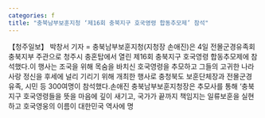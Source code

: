 ```yaml
---
categories: f
title: "충북남부보훈지청 ‘제16회 충북지구 호국영령 합동추모제’ 참석"
---
```

【청주일보】 박창서 기자 = 충북남부보훈지청(지청장 손애진)은 4일 전몰군경유족회 충북지부 주관으로 청주시 충혼탑에서 열린 제16회 충북지구 호국영령 합동추모제에 참석했다.이 행사는 조국을 위해 목숨을 바치신 호국영령을 추모하고 그들의 고귀한 나라사랑 정신을 후세에 널리 기리기 위해 개최한 행사로 충청북도 보훈단체장과 전몰군경 유족, 시민 등 300여명이 참석했다.손애진 충북남부보훈지청장은 추모사를 통해 ‘충북지구 호국영령들을 뜻을 마음에 깊이 새기고, 국가가 끝까지 책임지는 일류보훈을 실현하고 호국영웅의 이름이 대한민국 역사에 명